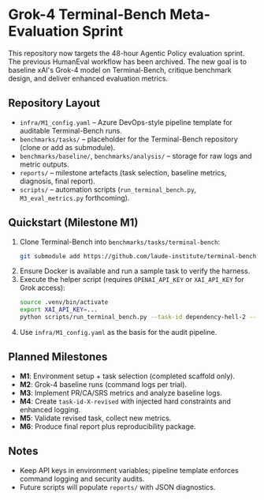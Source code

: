 # Grok-4 Terminal-Bench Meta-Evaluation Sprint

This repository now targets the 48-hour Agentic Policy evaluation sprint. The previous HumanEval workflow has been archived. The new goal is to baseline xAI's Grok-4 model on Terminal-Bench, critique benchmark design, and deliver enhanced evaluation metrics.

## Repository Layout

- `infra/M1_config.yaml` – Azure DevOps-style pipeline template for auditable Terminal-Bench runs.
- `benchmarks/tasks/` – placeholder for the Terminal-Bench repository (clone or add as submodule).
- `benchmarks/baseline/`, `benchmarks/analysis/` – storage for raw logs and metric outputs.
- `reports/` – milestone artefacts (task selection, baseline metrics, diagnosis, final report).
- `scripts/` – automation scripts (`run_terminal_bench.py`, `M3_eval_metrics.py` forthcoming).

## Quickstart (Milestone M1)

1. Clone Terminal-Bench into `benchmarks/tasks/terminal-bench`:
   ```bash
   git submodule add https://github.com/laude-institute/terminal-bench.git benchmarks/tasks/terminal-bench
   ```
2. Ensure Docker is available and run a sample task to verify the harness.
3. Execute the helper script (requires `OPENAI_API_KEY` or `XAI_API_KEY` for Grok access):
   ```bash
   source .venv/bin/activate
   export XAI_API_KEY=...
   python scripts/run_terminal_bench.py --task-id dependency-hell-2 --trials 1 --model grok-4
   ```
4. Use `infra/M1_config.yaml` as the basis for the audit pipeline.

## Planned Milestones

- **M1**: Environment setup + task selection (completed scaffold only).
- **M2**: Grok-4 baseline runs (command logs per trial).
- **M3**: Implement PR/CA/SRS metrics and analyze baseline logs.
- **M4**: Create `task-id-X-revised` with injected hard constraints and enhanced logging.
- **M5**: Validate revised task, collect new metrics.
- **M6**: Produce final report plus reproducibility package.

## Notes

- Keep API keys in environment variables; pipeline template enforces command logging and security audits.
- Future scripts will populate `reports/` with JSON diagnostics.

